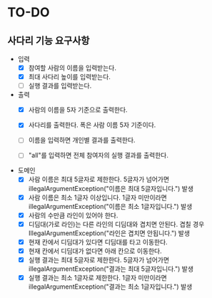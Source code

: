# TO-DO

## 사다리 기능 요구사항

- 입력
    - [x] 참여할 사람의 이름을 입력받는다. 
    - [x] 최대 사다리 높이를 입력받는다.
    - [ ] 실행 결과를 입력받는다.
  
- 출력
    - [x] 사람의 이름을 5자 기준으로 출력한다.
    - [x] 사다리를 출력한다. 폭은 사람 이름 5자 기준이다.
    - [ ] 이름을 입력하면 개인별 결과를 출력한다.
    - [ ] "all"를 입력하면 전체 참여자의 실행 결과를 출력한다.
  
    
- 도메인
    - [x] 사람 이름은 최대 5글자로 제한한다. 5글자가 넘어가면 illegalArgumentException("이름은 최대 5글자입니다.") 발생
    - [x] 사람 이름은 최소 1글자 이상입니다. 1글자 미만이라면 illegalArgumentException("이름은 최소 1글자입니다.") 발생
    - [x] 사람의 수만큼 라인이 있어야 한다.
    - [x] 디딤대(가로 라인)는 다른 라인의 디딤대와 겹치면 안된다. 겹칠 경우 IllegalArgumentException("라인은 겹치면 안됩니다.") 발생
    - [x] 현재 칸에서 디딤대가 있다면 디딤대를 타고 이동한다. 
    - [x] 현재 칸에서 디딤대가 없다면 아래 칸으로 이동한다.
    - [x] 실행 결과는 최대 5글자로 제한한다. 5글자가 넘어가면 illegalArgumentException("결과는 최대 5글자입니다.") 발생
    - [x] 실행 결과는 최소 1글자로 제한한다. 1글자 미만이라면 illegalArgumentException("결과는 최소 1글자입니다.") 발생